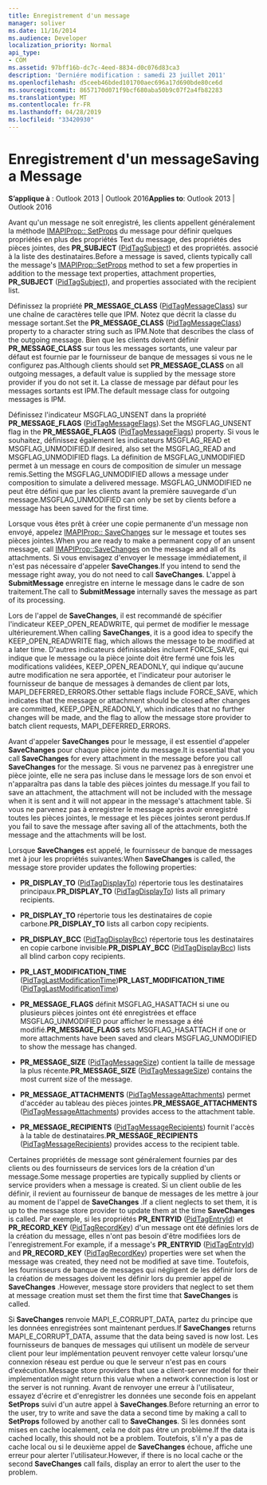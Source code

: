 ```yaml
---
title: Enregistrement d'un message
manager: soliver
ms.date: 11/16/2014
ms.audience: Developer
localization_priority: Normal
api_type:
- COM
ms.assetid: 97bff16b-dc7c-4eed-8834-d0c076d83ca3
description: 'Derniére modification : samedi 23 juillet 2011'
ms.openlocfilehash: d5ceeb46bded101700aec696a17d690bde80ce6d
ms.sourcegitcommit: 8657170d071f9bcf680aba50b9c07f2a4fb82283
ms.translationtype: MT
ms.contentlocale: fr-FR
ms.lasthandoff: 04/28/2019
ms.locfileid: "33420930"
---
```

# <a name="saving-a-message"></a><span data-ttu-id="6c289-103">Enregistrement d'un message</span><span class="sxs-lookup"><span data-stu-id="6c289-103">Saving a Message</span></span>

  
  
<span data-ttu-id="6c289-104">**S’applique à** : Outlook 2013 | Outlook 2016</span><span class="sxs-lookup"><span data-stu-id="6c289-104">**Applies to**: Outlook 2013 | Outlook 2016</span></span> 
  
<span data-ttu-id="6c289-105">Avant qu'un message ne soit enregistré, les clients appellent généralement la méthode [IMAPIProp:: SetProps](imapiprop-setprops.md) du message pour définir quelques propriétés en plus des propriétés Text du message, des propriétés des pièces jointes, des **PR_SUBJECT** ([PidTagSubject](pidtagsubject-canonical-property.md)) et des propriétés. associé à la liste des destinataires.</span><span class="sxs-lookup"><span data-stu-id="6c289-105">Before a message is saved, clients typically call the message's [IMAPIProp::SetProps](imapiprop-setprops.md) method to set a few properties in addition to the message text properties, attachment properties, **PR_SUBJECT** ([PidTagSubject](pidtagsubject-canonical-property.md)), and properties associated with the recipient list.</span></span>
  
<span data-ttu-id="6c289-106">Définissez la propriété **PR_MESSAGE_CLASS** ([PidTagMessageClass](pidtagmessageclass-canonical-property.md)) sur une chaîne de caractères telle que IPM. Notez que décrit la classe du message sortant.</span><span class="sxs-lookup"><span data-stu-id="6c289-106">Set the **PR_MESSAGE_CLASS** ([PidTagMessageClass](pidtagmessageclass-canonical-property.md)) property to a character string such as IPM.Note that describes the class of the outgoing message.</span></span> <span data-ttu-id="6c289-107">Bien que les clients doivent définir **PR_MESSAGE_CLASS** sur tous les messages sortants, une valeur par défaut est fournie par le fournisseur de banque de messages si vous ne le configurez pas.</span><span class="sxs-lookup"><span data-stu-id="6c289-107">Although clients should set **PR_MESSAGE_CLASS** on all outgoing messages, a default value is supplied by the message store provider if you do not set it.</span></span> <span data-ttu-id="6c289-108">La classe de message par défaut pour les messages sortants est IPM.</span><span class="sxs-lookup"><span data-stu-id="6c289-108">The default message class for outgoing messages is IPM.</span></span> 
  
<span data-ttu-id="6c289-109">Définissez l'indicateur MSGFLAG_UNSENT dans la propriété **PR_MESSAGE_FLAGS** ([PidTagMessageFlags](pidtagmessageflags-canonical-property.md)).</span><span class="sxs-lookup"><span data-stu-id="6c289-109">Set the MSGFLAG_UNSENT flag in the **PR_MESSAGE_FLAGS** ([PidTagMessageFlags](pidtagmessageflags-canonical-property.md)) property.</span></span> <span data-ttu-id="6c289-110">Si vous le souhaitez, définissez également les indicateurs MSGFLAG_READ et MSGFLAG_UNMODIFIED.</span><span class="sxs-lookup"><span data-stu-id="6c289-110">If desired, also set the MSGFLAG_READ and MSGFLAG_UNMODIFIED flags.</span></span> <span data-ttu-id="6c289-111">La définition de MSGFLAG_UNMODIFIED permet à un message en cours de composition de simuler un message remis.</span><span class="sxs-lookup"><span data-stu-id="6c289-111">Setting the MSGFLAG_UNMODIFIED allows a message under composition to simulate a delivered message.</span></span> <span data-ttu-id="6c289-112">MSGFLAG_UNMODIFIED ne peut être défini que par les clients avant la première sauvegarde d'un message.</span><span class="sxs-lookup"><span data-stu-id="6c289-112">MSGFLAG_UNMODIFIED can only be set by clients before a message has been saved for the first time.</span></span> 
  
<span data-ttu-id="6c289-113">Lorsque vous êtes prêt à créer une copie permanente d'un message non envoyé, appelez [IMAPIProp:: SaveChanges](imapiprop-savechanges.md) sur le message et toutes ses pièces jointes.</span><span class="sxs-lookup"><span data-stu-id="6c289-113">When you are ready to make a permanent copy of an unsent message, call [IMAPIProp::SaveChanges](imapiprop-savechanges.md) on the message and all of its attachments.</span></span> <span data-ttu-id="6c289-114">Si vous envisagez d'envoyer le message immédiatement, il n'est pas nécessaire d'appeler **SaveChanges**.</span><span class="sxs-lookup"><span data-stu-id="6c289-114">If you intend to send the message right away, you do not need to call **SaveChanges**.</span></span> <span data-ttu-id="6c289-115">L'appel à **SubmitMessage** enregistre en interne le message dans le cadre de son traitement.</span><span class="sxs-lookup"><span data-stu-id="6c289-115">The call to **SubmitMessage** internally saves the message as part of its processing.</span></span> 
  
<span data-ttu-id="6c289-116">Lors de l'appel de **SaveChanges**, il est recommandé de spécifier l'indicateur KEEP_OPEN_READWRITE, qui permet de modifier le message ultérieurement.</span><span class="sxs-lookup"><span data-stu-id="6c289-116">When calling **SaveChanges**, it is a good idea to specify the KEEP_OPEN_READWRITE flag, which allows the message to be modified at a later time.</span></span> <span data-ttu-id="6c289-117">D'autres indicateurs définissables incluent FORCE_SAVE, qui indique que le message ou la pièce jointe doit être fermé une fois les modifications validées, KEEP_OPEN_READONLY, qui indique qu'aucune autre modification ne sera apportée, et l'indicateur pour autoriser le fournisseur de banque de messages à demandes de client par lots, MAPI_DEFERRED_ERRORS.</span><span class="sxs-lookup"><span data-stu-id="6c289-117">Other settable flags include FORCE_SAVE, which indicates that the message or attachment should be closed after changes are committed, KEEP_OPEN_READONLY, which indicates that no further changes will be made, and the flag to allow the message store provider to batch client requests, MAPI_DEFERRED_ERRORS.</span></span>
  
<span data-ttu-id="6c289-118">Avant d'appeler **SaveChanges** pour le message, il est essentiel d'appeler **SaveChanges** pour chaque pièce jointe du message.</span><span class="sxs-lookup"><span data-stu-id="6c289-118">It is essential that you call **SaveChanges** for every attachment in the message before you call **SaveChanges** for the message.</span></span> <span data-ttu-id="6c289-119">Si vous ne parvenez pas à enregistrer une pièce jointe, elle ne sera pas incluse dans le message lors de son envoi et n'apparaîtra pas dans la table des pièces jointes du message.</span><span class="sxs-lookup"><span data-stu-id="6c289-119">If you fail to save an attachment, the attachment will not be included with the message when it is sent and it will not appear in the message's attachment table.</span></span> <span data-ttu-id="6c289-120">Si vous ne parvenez pas à enregistrer le message après avoir enregistré toutes les pièces jointes, le message et les pièces jointes seront perdus.</span><span class="sxs-lookup"><span data-stu-id="6c289-120">If you fail to save the message after saving all of the attachments, both the message and the attachments will be lost.</span></span> 
  
<span data-ttu-id="6c289-121">Lorsque **SaveChanges** est appelé, le fournisseur de banque de messages met à jour les propriétés suivantes:</span><span class="sxs-lookup"><span data-stu-id="6c289-121">When **SaveChanges** is called, the message store provider updates the following properties:</span></span> 
  
- <span data-ttu-id="6c289-122">**PR_DISPLAY_TO** ([PidTagDisplayTo](pidtagdisplayto-canonical-property.md)) répertorie tous les destinataires principaux.</span><span class="sxs-lookup"><span data-stu-id="6c289-122">**PR_DISPLAY_TO** ([PidTagDisplayTo](pidtagdisplayto-canonical-property.md)) lists all primary recipients.</span></span>
    
- <span data-ttu-id="6c289-123">**PR_DISPLAY_TO** répertorie tous les destinataires de copie carbone.</span><span class="sxs-lookup"><span data-stu-id="6c289-123">**PR_DISPLAY_TO** lists all carbon copy recipients.</span></span> 
    
- <span data-ttu-id="6c289-124">**PR_DISPLAY_BCC** ([PidTagDisplayBcc](pidtagdisplaybcc-canonical-property.md)) répertorie tous les destinataires en copie carbone invisible.</span><span class="sxs-lookup"><span data-stu-id="6c289-124">**PR_DISPLAY_BCC** ([PidTagDisplayBcc](pidtagdisplaybcc-canonical-property.md)) lists all blind carbon copy recipients.</span></span>
    
- <span data-ttu-id="6c289-125">**PR_LAST_MODIFICATION_TIME** ([PidTagLastModificationTime](pidtaglastmodificationtime-canonical-property.md))</span><span class="sxs-lookup"><span data-stu-id="6c289-125">**PR_LAST_MODIFICATION_TIME** ([PidTagLastModificationTime](pidtaglastmodificationtime-canonical-property.md))</span></span>
    
- <span data-ttu-id="6c289-126">**PR_MESSAGE_FLAGS** définit MSGFLAG_HASATTACH si une ou plusieurs pièces jointes ont été enregistrées et efface MSGFLAG_UNMODIFIED pour afficher le message a été modifié.</span><span class="sxs-lookup"><span data-stu-id="6c289-126">**PR_MESSAGE_FLAGS** sets MSGFLAG_HASATTACH if one or more attachments have been saved and clears MSGFLAG_UNMODIFIED to show the message has changed.</span></span> 
    
- <span data-ttu-id="6c289-127">**PR_MESSAGE_SIZE** ([PidTagMessageSize](pidtagmessagesize-canonical-property.md)) contient la taille de message la plus récente.</span><span class="sxs-lookup"><span data-stu-id="6c289-127">**PR_MESSAGE_SIZE** ([PidTagMessageSize](pidtagmessagesize-canonical-property.md)) contains the most current size of the message.</span></span>
    
- <span data-ttu-id="6c289-128">**PR_MESSAGE_ATTACHMENTS** ([PidTagMessageAttachments](pidtagmessageattachments-canonical-property.md)) permet d'accéder au tableau des pièces jointes.</span><span class="sxs-lookup"><span data-stu-id="6c289-128">**PR_MESSAGE_ATTACHMENTS** ([PidTagMessageAttachments](pidtagmessageattachments-canonical-property.md)) provides access to the attachment table.</span></span>
    
- <span data-ttu-id="6c289-129">**PR_MESSAGE_RECIPIENTS** ([PidTagMessageRecipients](pidtagmessagerecipients-canonical-property.md)) fournit l'accès à la table de destinataires.</span><span class="sxs-lookup"><span data-stu-id="6c289-129">**PR_MESSAGE_RECIPIENTS** ([PidTagMessageRecipients](pidtagmessagerecipients-canonical-property.md)) provides access to the recipient table.</span></span>
    
<span data-ttu-id="6c289-130">Certaines propriétés de message sont généralement fournies par des clients ou des fournisseurs de services lors de la création d'un message.</span><span class="sxs-lookup"><span data-stu-id="6c289-130">Some message properties are typically supplied by clients or service providers when a message is created.</span></span> <span data-ttu-id="6c289-131">Si un client oublie de les définir, il revient au fournisseur de banque de messages de les mettre à jour au moment de l'appel de **SaveChanges** .</span><span class="sxs-lookup"><span data-stu-id="6c289-131">If a client neglects to set them, it is up to the message store provider to update them at the time **SaveChanges** is called.</span></span> <span data-ttu-id="6c289-132">Par exemple, si les propriétés **PR_ENTRYID** ([PidTagEntryId](pidtagentryid-canonical-property.md)) et **PR_RECORD_KEY** ([PidTagRecordKey](pidtagrecordkey-canonical-property.md)) d'un message ont été définies lors de la création du message, elles n'ont pas besoin d'être modifiées lors de l'enregistrement.</span><span class="sxs-lookup"><span data-stu-id="6c289-132">For example, if a message's **PR_ENTRYID** ([PidTagEntryId](pidtagentryid-canonical-property.md)) and **PR_RECORD_KEY** ([PidTagRecordKey](pidtagrecordkey-canonical-property.md)) properties were set when the message was created, they need not be modified at save time.</span></span> <span data-ttu-id="6c289-133">Toutefois, les fournisseurs de banque de messages qui négligent de les définir lors de la création de messages doivent les définir lors du premier appel de **SaveChanges** .</span><span class="sxs-lookup"><span data-stu-id="6c289-133">However, message store providers that neglect to set them at message creation must set them the first time that **SaveChanges** is called.</span></span> 
  
<span data-ttu-id="6c289-134">Si **SaveChanges** renvoie MAPI_E_CORRUPT_DATA, partez du principe que les données enregistrées sont maintenant perdues.</span><span class="sxs-lookup"><span data-stu-id="6c289-134">If **SaveChanges** returns MAPI_E_CORRUPT_DATA, assume that the data being saved is now lost.</span></span> <span data-ttu-id="6c289-135">Les fournisseurs de banques de messages qui utilisent un modèle de serveur client pour leur implémentation peuvent renvoyer cette valeur lorsqu'une connexion réseau est perdue ou que le serveur n'est pas en cours d'exécution.</span><span class="sxs-lookup"><span data-stu-id="6c289-135">Message store providers that use a client-server model for their implementation might return this value when a network connection is lost or the server is not running.</span></span> <span data-ttu-id="6c289-136">Avant de renvoyer une erreur à l'utilisateur, essayez d'écrire et d'enregistrer les données une seconde fois en appelant **SetProps** suivi d'un autre appel à **SaveChanges**.</span><span class="sxs-lookup"><span data-stu-id="6c289-136">Before returning an error to the user, try to write and save the data a second time by making a call to **SetProps** followed by another call to **SaveChanges**.</span></span> <span data-ttu-id="6c289-137">Si les données sont mises en cache localement, cela ne doit pas être un problème.</span><span class="sxs-lookup"><span data-stu-id="6c289-137">If the data is cached locally, this should not be a problem.</span></span> <span data-ttu-id="6c289-138">Toutefois, s'il n'y a pas de cache local ou si le deuxième appel de **SaveChanges** échoue, affiche une erreur pour alerter l'utilisateur.</span><span class="sxs-lookup"><span data-stu-id="6c289-138">However, if there is no local cache or the second **SaveChanges** call fails, display an error to alert the user to the problem.</span></span> 
  

